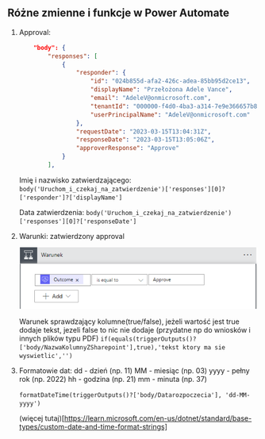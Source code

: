 ## Różne zmienne i funkcje w Power Automate



1. Approval:
	```json
		"body": {
			"responses": [
				{
					"responder": {
						"id": "024b855d-afa2-426c-adea-85bb95d2ce13",
						"displayName": "Przełożona Adele Vance",
						"email": "AdeleV@onmicrosoft.com",
						"tenantId": "000000-f4d0-4ba3-a314-7e9e366657b8",
						"userPrincipalName": "AdeleV@onmicrosoft.com"
					},
					"requestDate": "2023-03-15T13:04:31Z",
					"responseDate": "2023-03-15T13:05:06Z",
					"approverResponse": "Approve"
				}
			],
	```

	Imię i nazwisko zatwierdzającego:
	`body('Uruchom_i_czekaj_na_zatwierdzenie')['responses'][0]?['responder']?['displayName']`

	Data zatwierdzenia:
	`body('Uruchom_i_czekaj_na_zatwierdzenie')['responses'][0]?['responseDate']`

2. Warunki:
	zatwierdzony approval
	
	![image](/images/conditionApproval.png)

	Warunek sprawdzający kolumne(true/false), jeżeli wartość jest true dodaje tekst, jezeli false to nic nie dodaje (przydatne np do wniosków i innych plików typu PDF)
	`if(equals(triggerOutputs()?['body/NazwaKolumnyZSharepoint'],true),'tekst ktory ma sie wyswietlic','')`

3. Formatowie dat:
	dd - dzień (np. 11)
	MM - miesiąc (np. 03)
	yyyy - pełny rok (np. 2022)
	hh - godzina (np. 21)
	mm - minuta (np. 37)

	`formatDateTime(triggerOutputs()?['body/Datarozpoczecia'], 'dd-MM-yyyy')`

	(więcej tutaj)[https://learn.microsoft.com/en-us/dotnet/standard/base-types/custom-date-and-time-format-strings]